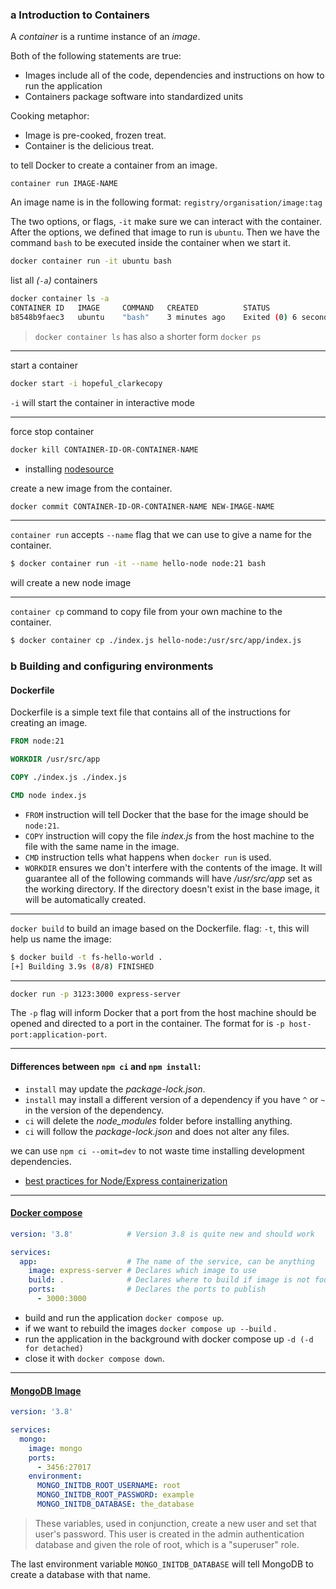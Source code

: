### a Introduction to Containers

A _container_ is a runtime instance of an _image_.

Both of the following statements are true:

- Images include all of the code, dependencies and instructions on how to run the application
- Containers package software into standardized units

Cooking metaphor:

- Image is pre-cooked, frozen treat.
- Container is the delicious treat.

to tell Docker to create a container from an image. 
```
container run IMAGE-NAME
```

An image name is in the following format: `registry/organisation/image:tag`


The two options, or flags, `-it` make sure we can interact with the container. After the options, we defined that image to run is `ubuntu`. Then we have the command `bash` to be executed inside the container when we start it.
```bash
docker container run -it ubuntu bash
```

list all _(`-a`)_ containers
```bash
docker container ls -a
CONTAINER ID   IMAGE     COMMAND   CREATED          STATUS                            NAMES
b8548b9faec3   ubuntu    "bash"    3 minutes ago    Exited (0) 6 seconds ago          hopeful_clarkecopy
```
> `docker container ls` has also a shorter form `docker ps`

---

start a container
```bash
docker start -i hopeful_clarkecopy
```
`-i` will start the container in interactive mode

---

force stop container
```bash
docker kill CONTAINER-ID-OR-CONTAINER-NAME
```

- installing [nodesource](https://github.com/nodesource/distributions)

create a new image from the container.
  ```bash
  docker commit CONTAINER-ID-OR-CONTAINER-NAME NEW-IMAGE-NAME
  ```

---

`container run` accepts `--name` flag that we can use to give a name for the container.
  ```bash
  $ docker container run -it --name hello-node node:21 bash
  ```
  will create a new node image

---

`container cp` command to copy file from your own machine to the container.
```bash
$ docker container cp ./index.js hello-node:/usr/src/app/index.js
```

### b Building and configuring environments

#### Dockerfile
Dockerfile is a simple text file that contains all of the instructions for creating an image.

```Dockerfile
FROM node:21

WORKDIR /usr/src/app

COPY ./index.js ./index.js

CMD node index.js
```
- `FROM` instruction will tell Docker that the base for the image should be `node:21`.
- `COPY` instruction will copy the file _index.js_ from the host machine to the file with the same name in the image.
- `CMD` instruction tells what happens when `docker run` is used.
- `WORKDIR` ensures we don't interfere with the contents of the image. It will guarantee all of the following commands will have _/usr/src/app_ set as the working directory. If the directory doesn't exist in the base image, it will be automatically created.

---

`docker build` to build an image based on the Dockerfile. flag: `-t`, this will help us name the image:
```bash
$ docker build -t fs-hello-world . 
[+] Building 3.9s (8/8) FINISHED
```

---

```bash
docker run -p 3123:3000 express-server
```
The `-p` flag will inform Docker that a port from the host machine should be opened and directed to a port in the container. The format for is `-p host-port:application-port`.

---

#### Differences between `npm ci` and `npm install`:

- `install` may update the _package-lock.json_.
- `install` may install a different version of a dependency if you have `^` or `~` in the version of the dependency.
- `ci` will delete the _node_modules_ folder before installing anything.
- `ci` will follow the _package-lock.json_ and does not alter any files.

we can use `npm ci --omit=dev` to not waste time installing development dependencies.

- [best practices for Node/Express containerization](https://snyk.io/blog/10-best-practices-to-containerize-nodejs-web-applications-with-docker/) 

---

#### [Docker compose](https://docs.docker.com/compose/)
```yml
version: '3.8'            # Version 3.8 is quite new and should work

services:
  app:                    # The name of the service, can be anything
    image: express-server # Declares which image to use
    build: .              # Declares where to build if image is not found
    ports:                # Declares the ports to publish
      - 3000:3000
```

- build and run the application `docker compose up`.
- if we want to rebuild the images `docker compose up --build` .
- run the application in the background with docker compose up `-d (-d for detached)`
- close it with `docker compose down`.

---

#### [MongoDB Image](https://hub.docker.com/_/mongo)

```yml
version: '3.8'

services:
  mongo:
    image: mongo
    ports:
      - 3456:27017
    environment:
      MONGO_INITDB_ROOT_USERNAME: root
      MONGO_INITDB_ROOT_PASSWORD: example
      MONGO_INITDB_DATABASE: the_database
```

> These variables, used in conjunction, create a new user and set that user's password. This user is created in the admin authentication database and given the role of root, which is a "superuser" role.

The last environment variable `MONGO_INITDB_DATABASE` will tell MongoDB to create a database with that name.
